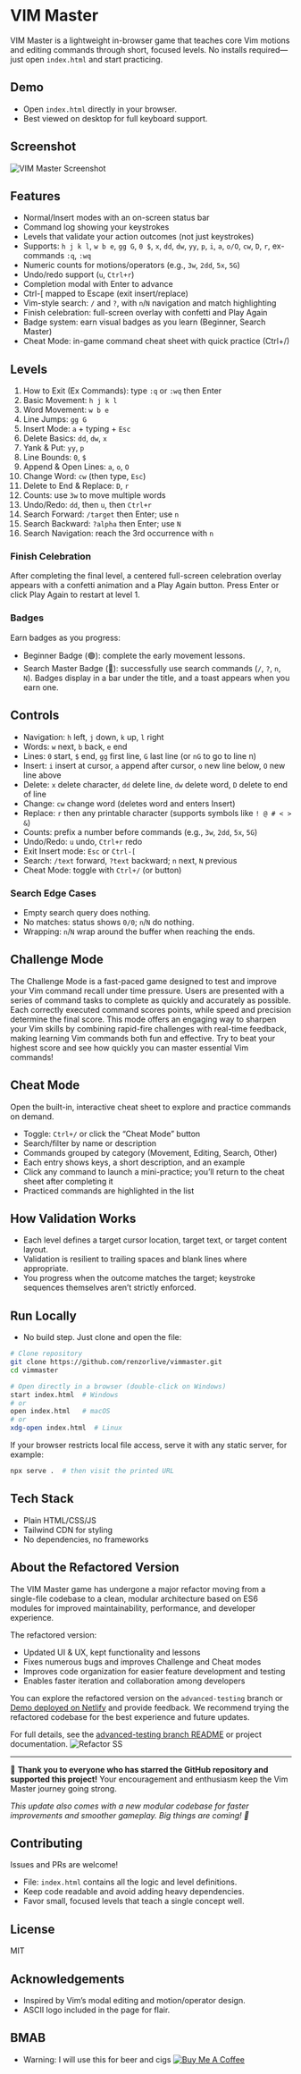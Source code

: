 # VIM Master

VIM Master is a lightweight in-browser game that teaches core Vim motions and editing commands through short, focused levels. No installs required—just open `index.html` and start practicing.

## Demo
- Open `index.html` directly in your browser.
- Best viewed on desktop for full keyboard support.

## Screenshot
![VIM Master Screenshot](images/vm.gif)

## Features
- Normal/Insert modes with an on-screen status bar
- Command log showing your keystrokes
- Levels that validate your action outcomes (not just keystrokes)
- Supports: `h j k l`, `w b e`, `gg G`, `0 $`, `x`, `dd`, `dw`, `yy`, `p`, `i`, `a`, `o/O`, `cw`, `D`, `r`, ex-commands `:q`, `:wq`
- Numeric counts for motions/operators (e.g., `3w`, `2dd`, `5x`, `5G`)
- Undo/redo support (`u`, `Ctrl+r`)
- Completion modal with Enter to advance
 - Ctrl-[ mapped to Escape (exit insert/replace)
 - Vim-style search: `/` and `?`, with `n`/`N` navigation and match highlighting
 - Finish celebration: full-screen overlay with confetti and Play Again
 - Badge system: earn visual badges as you learn (Beginner, Search Master)
 - Cheat Mode: in-game command cheat sheet with quick practice (Ctrl+/)

## Levels
1. How to Exit (Ex Commands): type `:q` or `:wq` then Enter
2. Basic Movement: `h j k l`
3. Word Movement: `w b e`
4. Line Jumps: `gg G`
5. Insert Mode: `a` + typing + `Esc`
6. Delete Basics: `dd`, `dw`, `x`
7. Yank & Put: `yy`, `p`
8. Line Bounds: `0`, `$`
9. Append & Open Lines: `a`, `o`, `O`
10. Change Word: `cw` (then type, `Esc`)
11. Delete to End & Replace: `D`, `r`
12. Counts: use `3w` to move multiple words
13. Undo/Redo: `dd`, then `u`, then `Ctrl+r`
14. Search Forward: `/target` then Enter; use `n`
15. Search Backward: `?alpha` then Enter; use `N`
16. Search Navigation: reach the 3rd occurrence with `n`

### Finish Celebration
After completing the final level, a centered full-screen celebration overlay appears with a confetti animation and a Play Again button. Press Enter or click Play Again to restart at level 1.

### Badges
Earn badges as you progress:
- Beginner Badge (🟢): complete the early movement lessons.
- Search Master Badge (🔎): successfully use search commands (`/`, `?`, `n`, `N`).
Badges display in a bar under the title, and a toast appears when you earn one.

## Controls
- Navigation: `h` left, `j` down, `k` up, `l` right
- Words: `w` next, `b` back, `e` end
- Lines: `0` start, `$` end, `gg` first line, `G` last line (or `nG` to go to line n)
- Insert: `i` insert at cursor, `a` append after cursor, `o` new line below, `O` new line above
- Delete: `x` delete character, `dd` delete line, `dw` delete word, `D` delete to end of line
- Change: `cw` change word (deletes word and enters Insert)
- Replace: `r` then any printable character (supports symbols like `! @ # < > &`)
- Counts: prefix a number before commands (e.g., `3w`, `2dd`, `5x`, `5G`)
- Undo/Redo: `u` undo, `Ctrl+r` redo
- Exit Insert mode: `Esc` or `Ctrl-[`
 - Search: `/text` forward, `?text` backward; `n` next, `N` previous
 - Cheat Mode: toggle with `Ctrl+/` (or button)

### Search Edge Cases
- Empty search query does nothing.
- No matches: status shows `0/0`; `n`/`N` do nothing.
- Wrapping: `n`/`N` wrap around the buffer when reaching the ends.

## Challenge Mode
The Challenge Mode is a fast-paced game designed to test and improve your Vim command recall under time pressure. 
Users are presented with a series of command tasks to complete as quickly and accurately as possible. 
Each correctly executed command scores points, while speed and precision determine the final score.
This mode offers an engaging way to sharpen your Vim skills by combining rapid-fire challenges with real-time feedback, making learning Vim commands both fun and effective.
Try to beat your highest score and see how quickly you can master essential Vim commands!

## Cheat Mode
Open the built-in, interactive cheat sheet to explore and practice commands on demand.
- Toggle: `Ctrl+/` or click the “Cheat Mode” button
- Search/filter by name or description
- Commands grouped by category (Movement, Editing, Search, Other)
- Each entry shows keys, a short description, and an example
- Click any command to launch a mini-practice; you’ll return to the cheat sheet after completing it
- Practiced commands are highlighted in the list

## How Validation Works
- Each level defines a target cursor location, target text, or target content layout.
- Validation is resilient to trailing spaces and blank lines where appropriate.
- You progress when the outcome matches the target; keystroke sequences themselves aren’t strictly enforced.

## Run Locally
- No build step. Just clone and open the file:

```bash
# Clone repository
git clone https://github.com/renzorlive/vimmaster.git
cd vimmaster

# Open directly in a browser (double-click on Windows)
start index.html  # Windows
# or
open index.html   # macOS
# or
xdg-open index.html  # Linux
```

If your browser restricts local file access, serve it with any static server, for example:

```bash
npx serve .  # then visit the printed URL
```

## Tech Stack
- Plain HTML/CSS/JS
- Tailwind CDN for styling
- No dependencies, no frameworks

## About the Refactored Version

The VIM Master game has undergone a major refactor moving from a single-file codebase to a clean, modular architecture based on ES6 modules for improved maintainability, performance, and developer experience.

The refactored version:
- Updated UI & UX, kept functionality and lessons
- Fixes numerous bugs and improves Challenge and Cheat modes
- Improves code organization for easier feature development and testing
- Enables faster iteration and collaboration among developers

You can explore the refactored version on the `advanced-testing` branch or [Demo deployed on Netlify](https://vimmaster.netlify.app/) and provide feedback. We recommend trying the refactored codebase for the best experience and future updates.

For full details, see the [advanced-testing branch README](https://github.com/renzorlive/vimmaster/blob/advanced-testing/README.md) or project documentation.
![Refactor SS](images/vmrf.png)

---

🙏 **Thank you to everyone who has starred the GitHub repository and supported this project!** Your encouragement and enthusiasm keep the Vim Master journey going strong.

*This update also comes with a new modular codebase for faster improvements and smoother gameplay. Big things are coming! 🚀*

## Contributing
Issues and PRs are welcome!
- File: `index.html` contains all the logic and level definitions.
- Keep code readable and avoid adding heavy dependencies.
- Favor small, focused levels that teach a single concept well.

## License
MIT

## Acknowledgements
- Inspired by Vim’s modal editing and motion/operator design.
- ASCII logo included in the page for flair.

## BMAB
- Warning: I will use this for beer and cigs
[![Buy Me A Coffee](https://www.buymeacoffee.com/assets/img/custom_images/orange_img.png)](https://www.buymeacoffee.com/renzorlive)
